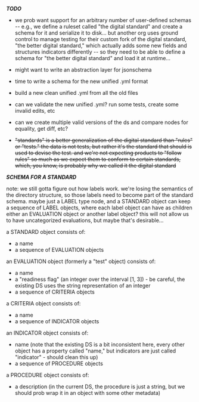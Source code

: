 ***TODO***

- we prob want support for an arbitrary number of user-defined schemas -- e.g., we define a ruleset called "the digital standard" and create a schema for it and serialize it to disk... but another org uses ground control to manage testing for their custom fork of the digital standard, "the better digital standard," which actually adds some new fields and structures indicators differently -- so they need to be able to define a schema for "the better digital standard" and load it at runtime...

- might want to write an abstraction layer for jsonschema

- time to write a schema for the new unified .yml format

- build a new clean unified .yml from all the old files

- can we validate the new unified .yml?  run some tests, create some invalid edits, etc

- can we create multiple valid versions of the ds and compare nodes for equality, get diff, etc? 

- ~~"standards" is a better generalization of the digital standard than "rules" or "tests." the data is not tests, but rather it's the standard that should is used to devise the test.  and we're not expecting products to "follow rules" so much as we expect them to conform
to certain standards, which, you know, is probably why we called it the digital standard~~

***SCHEMA FOR A STANDARD***

note: we still gotta figure out how labels work. we're losing the semantics of the directory structure, so those labels need to become part of the standard schema. maybe just a LABEL type node, and a STANDARD object can keep a sequence of LABEL objects, where each label object can have as children either an EVALUATION object or another label object? this will not allow us to have uncategorized evaluations, but maybe that's desirable...

a STANDARD object consists of:
- a name
- a sequence of EVALUATION objects

an EVALUATION object (formerly a "test" object) consists of:
- a name
- a "readiness flag" (an integer over the interval [1, 3]) - be careful, the existing DS uses the string representation of an integer
- a sequence of CRITERIA objects

a CRITERIA object consists of:
- a name
- a sequence of INDICATOR objects

an INDICATOR object consists of:
- name (note that the existing DS is a bit inconsistent here, every other object has a property called "name," but indicators are just called "indicator" - should clean this up)
- a sequence of PROCEDURE objects

a PROCEDURE object consists of:
- a description (in the current DS, the procedure is just a string, but we should prob wrap it in an object with some other metadata)
